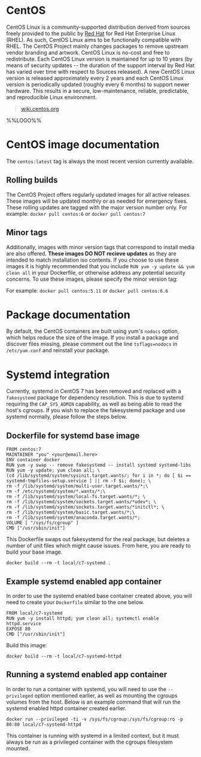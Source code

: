 # CentOS

CentOS Linux is a community-supported distribution derived from sources
freely provided to the public by [Red Hat](ftp://ftp.redhat.com/pub/redhat/linux/enterprise/)
for Red Hat Enterprise Linux (RHEL). As such, CentOS Linux aims to be
functionally compatible with RHEL. The CentOS Project mainly changes
packages to remove upstream vendor branding and artwork. CentOS Linux
is no-cost and free to redistribute. Each CentOS Linux version is maintained
for up to 10 years (by means of security updates -- the duration of the
support interval by Red Hat has varied over time with respect to Sources
released). A new CentOS Linux version is released approximately every 2 years
and each CentOS Linux version is periodically updated (roughly every 6 months)
to support newer hardware. This results in a secure, low-maintenance,
reliable, predictable, and reproducible Linux environment.


> [wiki.centos.org](https://wiki.centos.org/FrontPage)

%%LOGO%%

# CentOS image documentation

The `centos:latest` tag is always the most recent version currently
available.

## Rolling builds

The CentOS Project offers regularly updated images for all active releases.
These images will be updated monthly or as needed for emergency fixes. These
rolling updates are tagged with the major version number only.
For example: `docker pull centos:6` or `docker pull centos:7`

## Minor tags

Additionally, images with minor version tags that correspond to install media
are also offered. **These images DO NOT recieve updates** as they are intended
to match installation iso contents. If you choose to use these images it is
highly recommended that you include `RUN yum -y update && yum clean all`
in your Dockerfile, or otherwise address any potential security concerns.
To use these images, please specify the minor version tag:

For example: `docker pull centos:5.11` or `docker pull centos:6.6`

# Package documentation

By default, the CentOS containers are built using yum's `nodocs` option, which
helps reduce the size of the image. If you install a package and discover
files missing, please comment out the line `tsflags=nodocs` in `/etc/yum.conf`
and reinstall your package.



# Systemd integration

Currently, systemd in CentOS 7 has been removed and replaced with a
`fakesystemd` package for dependency resolution. This is due to systemd
requiring the `CAP_SYS_ADMIN` capability, as well as being able to read
the host's cgroups. If you wish to replace the fakesystemd package and
use systemd normally, please follow the steps below.

## Dockerfile for systemd base image

    FROM centos:7
    MAINTAINER "you" <your@email.here>
    ENV container docker
    RUN yum -y swap -- remove fakesystemd -- install systemd systemd-libs
    RUN yum -y update; yum clean all; \
    (cd /lib/systemd/system/sysinit.target.wants/; for i in *; do [ $i ==
    systemd-tmpfiles-setup.service ] || rm -f $i; done); \
    rm -f /lib/systemd/system/multi-user.target.wants/*;\
    rm -f /etc/systemd/system/*.wants/*;\
    rm -f /lib/systemd/system/local-fs.target.wants/*; \
    rm -f /lib/systemd/system/sockets.target.wants/*udev*; \
    rm -f /lib/systemd/system/sockets.target.wants/*initctl*; \
    rm -f /lib/systemd/system/basic.target.wants/*;\
    rm -f /lib/systemd/system/anaconda.target.wants/*;
    VOLUME [ "/sys/fs/cgroup" ]
    CMD ["/usr/sbin/init"]

This Dockerfile swaps out fakesystemd for the real package, but deletes a
number of unit files which might cause issues. From here, you are ready
to build your base image.

    docker build --rm -t local/c7-systemd .

## Example systemd enabled app container

In order to use the systemd enabled base container created above, you will
need to create your `Dockerfile` similar to the one below.

    FROM local/c7-systemd
    RUN yum -y install httpd; yum clean all; systemctl enable httpd.service
    EXPOSE 80
    CMD ["/usr/sbin/init"]

Build this image:

    docker build --rm -t local/c7-systemd-httpd

## Running a systemd enabled app container

In order to run a container with systemd, you will need to use the
`--privileged` option mentioned earlier, as well as mounting the cgroups
volumes from the host. Below is an example command that will run the
systemd enabled httpd container created earlier.

    docker run --privileged -ti -v /sys/fs/cgroup:/sys/fs/cgroup:ro -p 80:80 local/c7-systemd-httpd

This container is running with systemd in a limited context, but it must
always be run as a privileged container with the cgroups filesystem mounted.
